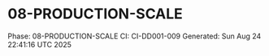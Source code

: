 # 08-PRODUCTION-SCALE
Phase: 08-PRODUCTION-SCALE
CI: CI-DD001-009
Generated: Sun Aug 24 22:41:16 UTC 2025
